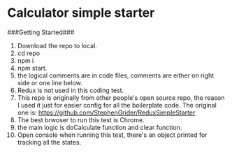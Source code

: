 # Calculator simple starter


###Getting Started###
1. Download the repo to local.
2. cd repo
3. npm i
4. npm start.
5. the logical comments are in code files, comments are either on right side or one line below.
6. Redux is not used in this coding test.
7. This repo is originally from other people's open source repo, the reason I used it just for easier config for all the boilerplate code. The original one is: https://github.com/StephenGrider/ReduxSimpleStarter
8. The best brwoser to run this test is Chrome.
9. the main logic is doCalculate function and clear function.
10. Open console when running this test, there's an object printed for tracking all the states.